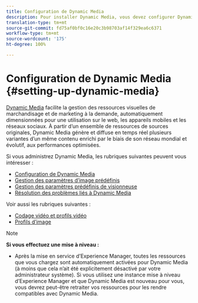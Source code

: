 ```yaml
---
title: Configuration de Dynamic Media
description: Pour installer Dynamic Media, vous devez configurer Dynamic Media et gérer les paramètres prédéfinis d’image et de visionneuse.
translation-type: tm+mt
source-git-commit: fd75af0bf0c16e20c3b98703af14f329ea6c6371
workflow-type: tm+mt
source-wordcount: '175'
ht-degree: 100%

---
```



# Configuration de Dynamic Media {#setting-up-dynamic-media}

[Dynamic Media](https://www.adobe.com/fr/marketing/experience-manager-assets/dynamic-media.html) facilite la gestion des ressources visuelles de marchandisage et de marketing à la demande, automatiquement dimensionnées pour une utilisation sur le web, les appareils mobiles et les réseaux sociaux. À partir d’un ensemble de ressources de sources originales, Dynamic Media génère et diffuse en temps réel plusieurs variantes d’un même contenu enrichi par le biais de son réseau mondial et évolutif, aux performances optimisées.

<!-- OBSOLETE UNTIL THE INTEGRATING SCENE7 TOPIC GETS A MAJOR UPDATE

>[!NOTE]
>
>This documentation describes Dynamic Media capabilites, which are integrated directly into Experience Manager. If you are using Dynamic Media Classic (previously called Scene7) integrated into Experience Manager, see [Dynamic Media Classic integration documentation](/help/sites-cloud/administering/integrating-scene7.md).
>
>See [Dual Use Scenario](/help/sites-cloud/administering/integrating-scene7.md#dual-use-scenario) for times when you may want to use Experience Manager integrated with Dynamic Media Classic along with Dynamic Media.

-->

Si vous administrez Dynamic Media, les rubriques suivantes peuvent vous intéresser :

* [Configuration de Dynamic Media](config-dm.md)
* [Gestion des paramètres d’image prédéfinis](managing-image-presets.md)
* [Gestion des paramètres prédéfinis de visionneuse](managing-viewer-presets.md)
* [Résolution des problèmes liés à Dynamic Media](troubleshoot-dm.md)

Voir aussi les rubriques suivantes :

* [Codage vidéo et profils vidéo](video-profiles.md)
* [Profils d’image](image-profiles.md)

>[!NOTE]
>
>**Si vous effectuez une mise à niveau :**
>
>* Après la mise en service d’Experience Manager, toutes les ressources que vous chargez sont automatiquement activées pour Dynamic Media (à moins que cela n’ait été explicitement désactivé par votre administrateur système). Si vous utilisez une instance mise à niveau d’Experience Manager et que Dynamic Media est nouveau pour vous, vous devrez peut-être retraiter vos ressources pour les rendre compatibles avec Dynamic Media.